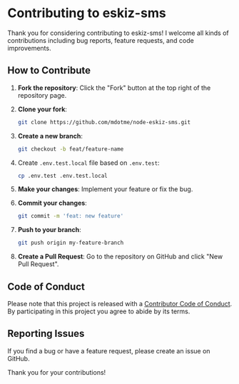 # Contributing to eskiz-sms

Thank you for considering contributing to eskiz-sms! I welcome all kinds of contributions including bug reports, feature requests, and code improvements.

## How to Contribute

1. **Fork the repository**: Click the "Fork" button at the top right of the repository page.
2. **Clone your fork**:

   ```sh
   git clone https://github.com/mdotme/node-eskiz-sms.git
   ```

3. **Create a new branch**:

   ```sh
   git checkout -b feat/feature-name
   ```

4. Create `.env.test.local` file based on `.env.test`:

   ```bash
   cp .env.test .env.test.local
   ```

5. **Make your changes**: Implement your feature or fix the bug.
6. **Commit your changes**:

   ```sh
   git commit -m 'feat: new feature'
   ```

7. **Push to your branch**:

   ```sh
   git push origin my-feature-branch
   ```

8. **Create a Pull Request**: Go to the repository on GitHub and click "New Pull Request".

## Code of Conduct

Please note that this project is released with a [Contributor Code of Conduct](CODE_OF_CONDUCT.md). By participating in this project you agree to abide by its terms.

## Reporting Issues

If you find a bug or have a feature request, please create an issue on GitHub.

Thank you for your contributions!
